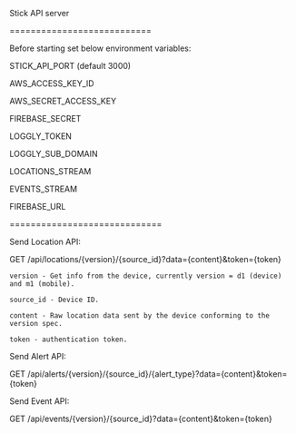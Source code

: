 Stick API server

===========================

Before starting set below environment variables:


STICK_API_PORT (default 3000)

AWS_ACCESS_KEY_ID

AWS_SECRET_ACCESS_KEY

FIREBASE_SECRET

LOGGLY_TOKEN

LOGGLY_SUB_DOMAIN

LOCATIONS_STREAM

EVENTS_STREAM

FIREBASE_URL

=============================

Send Location API:

GET /api/locations/{version}/{source_id}?data={content}&token={token}

	version - Get info from the device, currently version = d1 (device) and m1 (mobile).

	source_id - Device ID.

	content - Raw location data sent by the device conforming to the version spec.

	token - authentication token.


Send Alert API:

GET /api/alerts/{version}/{source_id}/{alert_type}?data={content}&token={token}


Send Event API:

GET /api/events/{version}/{source_id}?data={content}&token={token}
